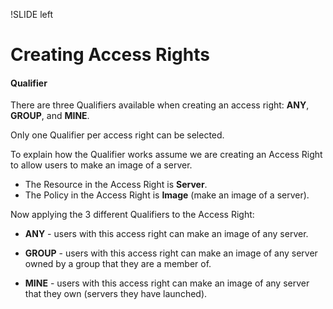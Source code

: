 !SLIDE left
# Creating Access Rights
<p></p>

#### **Qualifier**

<p></p>

There are three Qualifiers available when creating an access right: **ANY**, **GROUP**, and **MINE**.  

Only one Qualifier per access right can be selected.

<p></p>

<p></p>

To explain how the Qualifier works assume we are creating an Access Right to allow users to make an image of a server.

* The Resource in the Access Right is **Server**.
* The Policy in the Access Right is **Image** (make an image of a server).

<p></p>

<p></p>

Now applying the 3 different Qualifiers to the Access Right:

* **ANY** - users with this access right can make an image of any server.

* **GROUP** - users with this access right can make an image of any server owned by a group that they are a member of.

* **MINE** - users with this access right can make an image of any server that they own (servers they have launched).
